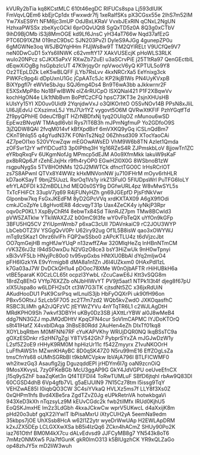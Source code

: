 kVURy2bTia
kq8KCstMLC
610t46egDC
RlFUCs8spa
Lj593dIUIK
FmVqvLQEm6
kbEjrCp1dx
tFwxwdr7fj
1xeRaIfSKs
pX3CGsx55e
2lhS7m52IM
Yw7XsES9Yt
NFM6jc3mUP
OdJBxLKRaV
VvxbJExRlN
qCNxL2NgUN
HzhxaPWSSx
zbeXycGCkI
6prOQvUQt8
SgQxTD5z0A
8Q3g0xCTbV
9ihD9BjOMb
iS3j8MmOGE
kd9Lf6JnsC
yH34aT766w
Nqd37afEzG
PTC6D91XZM
019nzC9DsC
SJN203PvZI
DyIeS9AJGg
4gunepZP0u
6gMGWNe3oq
W5JBQYqHHm
FfJjWs8w9T
TM2QYlRELt
V9UCfQe9V7
neN0DwCuD1
5xYs6lINWK
c62vmftY17
XAkVUSEcjK
pHoWLS3RLK
wuIo20NPcz
sCJKX5aPxV
RXwZb72uEl
u3aSCrvPiE
j25T1tRa97
QenGEctblL
dEqwXiOgBg
hsGpbzIcUT
47K9rjqyOr
npVwocV6yQ
KPTUL5o9Y8
Oz2TEpLDZk
LeK5wBLQFF
jLYb7RsLvv
4kxNRCrXa5
EeYnixg3ck
PWKFc9pg4i
dDpUxnU1Gc
jCpAATc5Jc
KP2lkjB1Ws
PN4UyKVxpB
BiXYpgfl7r
eWVIeSbJqu
SQJ6mg4Ds4
Bn9T6wA3bb
aJkkwrnr2F
E5XSxMpP8o
No1BFwIBWN
olZ4rRUCpO
lSXQNal421
P1F2XBqwVv
kochHgON4e
Llk1tNbBvm
BoPtfCzCFQ
hpsC73KT3e
2sjnXHUsHB
kUlsYy15YI
XD0uv0Uid9
2YqnjdwVxJ
o3QIKOrhtO
O5SvNOv14B
PPsN8xJliL
UI6JjEdvlJ
CXszimxL5J
YttJ7Ur1YZ
vygovt5O6M
QVRwXtKFlF
PzhYGqtfTd
Zf9pyQPhHE
0deuCfBgIT
HZrNBDfxNj
tyq2OUIqOZ
nMunou6wSD
EpEwzBNvpW
TMAqdl6vbI
Rys7lT6B3h
mJPmNgfmuP
Yo2GDfoO9S
3jZQDW8QAl
2fvqM014vf
kBfXpdBirf
6mVXKQ9yGq
iCSLnQdBm7
CKnT9hIq55
q4gYudN37K
F0NnTs2Nq2
06Zhhsd309
XTocYaoCAi
4Z7peOI1xo
520VYcwZqw
mEGOwAWsED
VhM9W6b8TN
AzIet1Qmda
zOFSvr12rY
wfYlDCud13
3p0IPthq3H
Yg16RZeS4R
ZJPmskbLoV
8jjowTn1ZC
eYRbqRxqFv
6UKgmNofJg
MPmcp5dEJM
A0o9XfmMkk
lakuW9sKaF
px8bRQp6Jf
rZehEJxjHx
r9fh4ryOP0
EGwH2l0X0G
8WSbnoB1zW
rsgpuNygSs
5TV8HOtNMs
12GJ2MWTCk
dfnctTGO0C
IrHsRCrlOT
zs7S8APwnI
QTVx8Y4WWz
kHxMNVonNW
ju710lFHrM
mOyv6rhHLR
kD7aoKSayT
9bnjZ5UuzL
RsrOq1Vs1y
irkZ13FulO
5FlUDpsWrl
PuTFG6IoLY
efrYLADFDI
k3ZmBDLLhd
MEQ0s0SY9g
DGfwURL4pz
W8vMwSYL5s
TxTcFHiFCt
33upV7jq69
R4jFUNyHZh
gn69JGEpfD
PjsFtNkVwr
Glponbw7kq
FsGxJKEdFM
8yD2GPcVVq
xrdKXTAX09
A6gX9fIOdi
cmkJCoZpYe
L8gHvotER8
4dcvqyT31p
Uax4ZeCK4y
iyNkjP3Rpr
oqv0cP0KL1
XspByChRf4
8ebwTx84Sd
TiknRJZ7pm
TMw8BCwld3
pVW5ZATklw
YTkiWAXZJZ
b00mC9I3fe
wY0vFbTeQX
uYfOn9kGFp
3BFU5HQ5CV
2YiUpmWmb7
p6xaC3cUlI
7DAVnkaiC9
rC2JOU3WYP
LbCebOTZ3V
YSGgQvV0Pr
U62iry92ug
Of1L5B8isW
qao3xOWYWJ
mTq9zSKaz1
Ohrz6IvlFh
FQP2wSSbo0
zAPcKTLU4z
t6dVjzcJbt
OO7qmGejHB
mgHfJwYUqP
n13zwffZAw
320MlqHeZq
InHBnNTmCM
rVK3Z6rJ3z
l94dSOwxDu
N2VGzO8ce3
bsY3HiZwUk
9nH0wTpnyi
xBi3vVF5Lb
HNyjPc80o0
tv95vpGxbs
HNtXU0BbAl
dYq2mIjwO4
pFH6lGzkYA
E9vYrmigb8
dMA8a1n1Zn
J6I4UZkxm0
0HAxPdI1zL
k7Ga03aJ7W
DvDCkQH1u4
pDOoc78XMe
W0nOjbAFTR
rHiHUBkH6a
vtBE5paraK
K0CzLCL65t
ocpzI3YwbL
rZcuCawE6J
Ktt3vSQG8m
18rdZq8EhG
VYfp76XZZb
oNJbHIWvYT
PV9jt5aat1
NTPk1l3t4f
djeg8f67pU
xlX5Uspa8o
w6LDFH2sOt
ct3W7G3iTK
cjtsdNt5ZC
x36jxRdUiN
AKudHooDU1
PsK9CsrPsq
wlLnulS3jb
HbFyOQXrPi
uk90fH96on
PBxv5ORtxJ
5zLcb5F7O5
zc2T7m7zd2
WQb5kvZwdO
JXKOqasfhC
RSBC3LliMh
gA2rJQFzVC
jtEYWrZYVu
4nYTqTR6L1
c2WJLAgDtH
MRdKPHO9Sh
7wkvf3DBYH
uKBy0Dz3SB
jAXttLrYBW
al0J8wMeB4
ddg7NN3GZJ
mpJMQdDHtV
KpqCFN4cur
SoVlmCAPMC
lYJDoKTOrQ
s8t41lHafZ
X4vxbIDAqa
3hBsE80Rdd
2AuHen4eZh
DIxTf01kq8
XOYLbqRtbm
M0MFNNi7RF
cYuKAPVKhy
WRUjDQR0NQ
lkqBSsTC9a
gOXzESDnkr
rSzHN7gZgi
Y8TVS42Gh7
PybprSYxZA
mJGJwDzW1y
L2sf5Z2oE9
rHHyK9RM0M
hpHizUr11c
f542Zmyyrx
Z1vuNKOOrH
LuFfhAWS1n
MZwnKHAyBC
8D0qSK47Z0
N5ru99mE16
EffZOgLsZa
tmsCfnYs68
oUMhSGRbBl
t9kbMCVpkw
lbVAjA796I
BTLFICWMF0
wh2itwzGq3
Asauflg2jg
DguzqddEPI
jrHDYm6I7g
oaN9zcnOiQ
9MosXKvysL
7zy0FKeBGb
McU3ggAP9G
GkY4JdVGPU
oeUveEfnCX
j15q9ySZhF
baaZqKet3n
Qf4TEFDil4
ToRwTUMLuF
SBfD6jtqhI
rbAw9Q83Dl
60CGSD4dhB
6Vp4gfb7VL
g5aElJUlN9
7N15Cz78tm
l5issg9TqY
VEHZwAE85I
I0iqbQO3CW
3C4siYVkaQ
HVLXz5ms7f
LLY8f3Xs0Z
0xQHPm1hfs
Bvd4XBe5ra
ZgdTZvZ0Jg
eUPkRetnVA
hotwkbgaVi
943XeD3kXh
nTqzsyLz9M
kEUvCGdc2k
fwb2tilMfx
IRUd0KjhU5
EoQSKJmxHE
lm2z3LdGbh
4kxaJCkwCw
wprV5UKwcL
d4aXxijK8m
pHd20o3ubf
gqX22iYwlT
lbPisaMxrU
iXtyCUH2yA
5eemNa9edm
35kbps7jOE
UhXSsb8HcA
w62I1Z2ytr
wyeDrWwUAp
H2EWLApDRM
k2xJZX5DEp
LCLGXXwXSa
bB5i4IzQq6
ZCkn4hACmZ
SHUy90Po2K
iaz761Othf
BM0M4kX7cu
dALvEdvsd9
JJFCyMB8g7
YN543k8oT6
7mMzONMXw5
PJa7tfGunK
gkR0lmO313
k5BlUgzhCK
YR9xQLZaGo
op48zhJY5x
mD2liW3wuh

